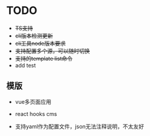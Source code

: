 

# TODO

* ~~TS支持~~
* ~~cli版本检测更新~~
* ~~cli工具node版本要求~~
* ~~支持配置多个源，可以随时切换~~
* ~~支持的template list命令~~
* add test


## 模版
* vue多页面应用
* react hooks cms



* 支持yaml作为配置文件，json无法注释说明，不太友好